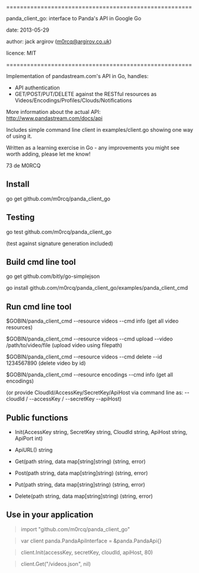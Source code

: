 ======================================================

panda_client_go: interface to Panda's API in Google Go

date: 2013-05-29

author: jack argirov (m0rcq@argirov.co.uk)

licence: MIT

======================================================

Implementation of pandastream.com's API in Go, handles:

* API authentication
* GET/POST/PUT/DELETE against the RESTful resources as Videos/Encodings/Profiles/Clouds/Notifications

More information about the actual API: <http://www.pandastream.com/docs/api>

Includes simple command line client in examples/client.go showing one way of using it. 

Written as a learning exercise in Go - any improvements you might see worth adding, please let me know!

73 de M0RCQ

Install
-------

go get github.com/m0rcq/panda_client_go


Testing
-------
go test github.com/m0rcq/panda_client_go

(test against signature generation included)


Build cmd line tool
-------------------
go get github.com/bitly/go-simplejson

go install github.com/m0rcq/panda_client_go/examples/panda_client_cmd


Run cmd line tool
-----------------

$GOBIN/panda_client_cmd --resource videos --cmd info
(get all video resources)

$GOBIN/panda_client_cmd --resource videos --cmd upload --video /path/to/video/file
(upload video using filepath)

$GOBIN/panda_client_cmd --resource videos --cmd delete --id 1234567890
(delete video by id)

$GOBIN/panda_client_cmd --resource encodings --cmd info
(get all encodings)

(or provide CloudId/AccessKey/SecretKey/ApiHost via command line as: --cloudId / --accessKey / --secretKey --apiHost)

Public functions
----------------

- Init(AccessKey string, SecretKey string, CloudId string, ApiHost string, ApiPort int)

- ApiURL() string
- Get(path string, data map[string]string) (string, error)
- Post(path string, data map[string]string) (string, error)
- Put(path string, data map[string]string) (string, error)
- Delete(path string, data map[string]string) (string, error)

Use in your application
-----------------------

> import "github.com/m0rcq/panda_client_go"

> var client panda.PandaApiInterface = &panda.PandaApi{}                       

> client.Init(accessKey, secretKey, cloudId, apiHost, 80) 

> client.Get("/videos.json", nil)
